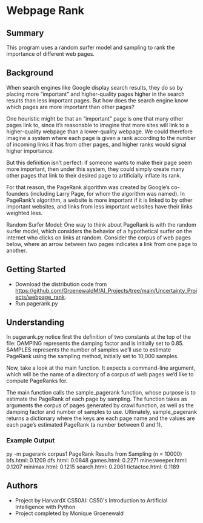 # Webpage Rank


## Summary

This program uses a random surfer model and sampling to rank the importance of different web pages.


## Background

When search engines like Google display search results, they do so by placing more “important” and higher-quality pages higher in the search results than less important pages. But how does the search engine know which pages are more important than other pages?

One heuristic might be that an “important” page is one that many other pages link to, since it’s reasonable to imagine that more sites will link to a higher-quality webpage than a lower-quality webpage. We could therefore imagine a system where each page is given a rank according to the number of incoming links it has from other pages, and higher ranks would signal higher importance.

But this definition isn’t perfect: if someone wants to make their page seem more important, then under this system, they could simply create many other pages that link to their desired page to artificially inflate its rank.

For that reason, the PageRank algorithm was created by Google’s co-founders (including Larry Page, for whom the algorithm was named). In PageRank’s algorithm, a website is more important if it is linked to by other important websites, and links from less important websites have their links weighted less. 

Random Surfer Model: One way to think about PageRank is with the random surfer model, which considers the behavior of a hypothetical surfer on the internet who clicks on links at random. Consider the corpus of web pages below, where an arrow between two pages indicates a link from one page to another.


## Getting Started

* Download the distribution code from https://github.com/GroenewaldM/AI_Projects/tree/main/Uncertainty_Projects/webpage_rank.
* Run pagerank.py


## Understanding

In pagerank.py notice first the definition of two constants at the top of the file: DAMPING represents the damping factor and is initially set to 0.85. SAMPLES represents the number of samples we’ll use to estimate PageRank using the sampling method, initially set to 10,000 samples.

Now, take a look at the main function. It expects a command-line argument, which will be the name of a directory of a corpus of web pages we’d like to compute PageRanks for.

The main function calls the sample_pagerank function, whose purpose is to estimate the PageRank of each page by sampling. The function takes as arguments the corpus of pages generated by crawl function, as well as the damping factor and number of samples to use. Ultimately, sample_pagerank returns a dictionary where the keys are each page name and the values are each page’s estimated PageRank (a number between 0 and 1).


### Example Output

py -m pagerank corpus1
PageRank Results from Sampling (n = 10000)
  bfs.html: 0.1209
  dfs.html: 0.0848
  games.html: 0.2271
  minesweeper.html: 0.1207
  minimax.html: 0.1215
  search.html: 0.2061
  tictactoe.html: 0.1189

## Authors

* Project by HarvardX CS50AI: CS50's Introduction to Artificial Intelligence with   Python
* Project completed by Monique Groenewald
